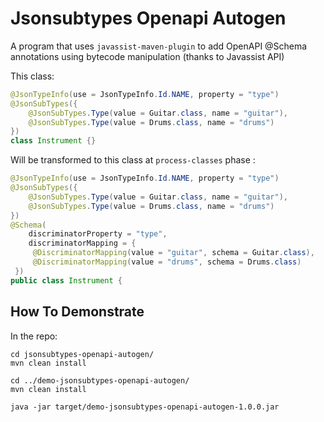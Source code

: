 
# Jsonsubtypes Openapi Autogen

A program that uses `javassist-maven-plugin`  to add OpenAPI @Schema annotations using bytecode manipulation (thanks to Javassist API)

This class:
```java
@JsonTypeInfo(use = JsonTypeInfo.Id.NAME, property = "type")
@JsonSubTypes({
	@JsonSubTypes.Type(value = Guitar.class, name = "guitar"),
	@JsonSubTypes.Type(value = Drums.class, name = "drums")
})
class Instrument {}
```

Will be transformed to this class at `process-classes` phase :
```java
@JsonTypeInfo(use = JsonTypeInfo.Id.NAME, property = "type")
@JsonSubTypes({
	@JsonSubTypes.Type(value = Guitar.class, name = "guitar"),
	@JsonSubTypes.Type(value = Drums.class, name = "drums")
})
@Schema(  
    discriminatorProperty = "type",  
    discriminatorMapping = {
	 @DiscriminatorMapping(value = "guitar", schema = Guitar.class),
	 @DiscriminatorMapping(value = "drums", schema = Drums.class)
 })  
public class Instrument {
```

## How To Demonstrate
In the repo:

    cd jsonsubtypes-openapi-autogen/
    mvn clean install
    
    cd ../demo-jsonsubtypes-openapi-autogen/
    mvn clean install
    
    java -jar target/demo-jsonsubtypes-openapi-autogen-1.0.0.jar

